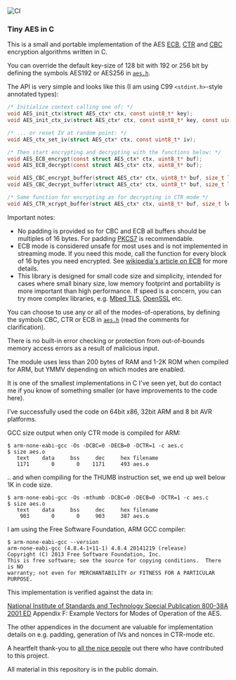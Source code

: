 ![CI](https://github.com/kokke/tiny-AES-c/workflows/CI/badge.svg)
### Tiny AES in C

This is a small and portable implementation of the AES [ECB](https://en.wikipedia.org/wiki/Block_cipher_mode_of_operation#Electronic_Codebook_.28ECB.29), [CTR](https://en.wikipedia.org/wiki/Block_cipher_mode_of_operation#Counter_.28CTR.29) and [CBC](https://en.wikipedia.org/wiki/Block_cipher_mode_of_operation#Cipher_Block_Chaining_.28CBC.29) encryption algorithms written in C.

You can override the default key-size of 128 bit with 192 or 256 bit by defining the symbols AES192 or AES256 in [`aes.h`](https://github.com/kokke/tiny-AES-c/blob/master/aes.h).

The API is very simple and looks like this (I am using C99 `<stdint.h>`-style annotated types):

```C
/* Initialize context calling one of: */
void AES_init_ctx(struct AES_ctx* ctx, const uint8_t* key);
void AES_init_ctx_iv(struct AES_ctx* ctx, const uint8_t* key, const uint8_t* iv);

/* ... or reset IV at random point: */
void AES_ctx_set_iv(struct AES_ctx* ctx, const uint8_t* iv);

/* Then start encrypting and decrypting with the functions below: */
void AES_ECB_encrypt(const struct AES_ctx* ctx, uint8_t* buf);
void AES_ECB_decrypt(const struct AES_ctx* ctx, uint8_t* buf);

void AES_CBC_encrypt_buffer(struct AES_ctx* ctx, uint8_t* buf, size_t length);
void AES_CBC_decrypt_buffer(struct AES_ctx* ctx, uint8_t* buf, size_t length);

/* Same function for encrypting as for decrypting in CTR mode */
void AES_CTR_xcrypt_buffer(struct AES_ctx* ctx, uint8_t* buf, size_t length);
```

Important notes:
 * No padding is provided so for CBC and ECB all buffers should be multiples of 16 bytes. For padding [PKCS7](https://en.wikipedia.org/wiki/Padding_(cryptography)#PKCS7) is recommendable.
 * ECB mode is considered unsafe for most uses and is not implemented in streaming mode. If you need this mode, call the function for every block of 16 bytes you need encrypted. See [wikipedia's article on ECB](https://en.wikipedia.org/wiki/Block_cipher_mode_of_operation#Electronic_Codebook_(ECB)) for more details.
 * This library is designed for small code size and simplicity, intended for cases where small binary size, low memory footprint and portability is more important than high performance. If speed is a concern, you can try more complex libraries, e.g. [Mbed TLS](https://tls.mbed.org/), [OpenSSL](https://www.openssl.org/) etc.

You can choose to use any or all of the modes-of-operations, by defining the symbols CBC, CTR or ECB in [`aes.h`](https://github.com/kokke/tiny-AES-c/blob/master/aes.h) (read the comments for clarification).

There is no built-in error checking or protection from out-of-bounds memory access errors as a result of malicious input.

The module uses less than 200 bytes of RAM and 1-2K ROM when compiled for ARM, but YMMV depending on which modes are enabled.

It is one of the smallest implementations in C I've seen yet, but do contact me if you know of something smaller (or have improvements to the code here).

I've successfully used the code on 64bit x86, 32bit ARM and 8 bit AVR platforms.


GCC size output when only CTR mode is compiled for ARM:

    $ arm-none-eabi-gcc -Os -DCBC=0 -DECB=0 -DCTR=1 -c aes.c
    $ size aes.o
       text    data     bss     dec     hex filename
       1171       0       0    1171     493 aes.o

.. and when compiling for the THUMB instruction set, we end up well below 1K in code size.

    $ arm-none-eabi-gcc -Os -mthumb -DCBC=0 -DECB=0 -DCTR=1 -c aes.c
    $ size aes.o
       text    data     bss     dec     hex filename
        903       0       0     903     387 aes.o


I am using the Free Software Foundation, ARM GCC compiler:

    $ arm-none-eabi-gcc --version
    arm-none-eabi-gcc (4.8.4-1+11-1) 4.8.4 20141219 (release)
    Copyright (C) 2013 Free Software Foundation, Inc.
    This is free software; see the source for copying conditions.  There is NO
    warranty; not even for MERCHANTABILITY or FITNESS FOR A PARTICULAR PURPOSE.




This implementation is verified against the data in:

[National Institute of Standards and Technology Special Publication 800-38A 2001 ED](http://nvlpubs.nist.gov/nistpubs/Legacy/SP/nistspecialpublication800-38a.pdf) Appendix F: Example Vectors for Modes of Operation of the AES.

The other appendices in the document are valuable for implementation details on e.g. padding, generation of IVs and nonces in CTR-mode etc.


A heartfelt thank-you to [all the nice people](https://github.com/kokke/tiny-AES-c/graphs/contributors) out there who have contributed to this project.


All material in this repository is in the public domain.
